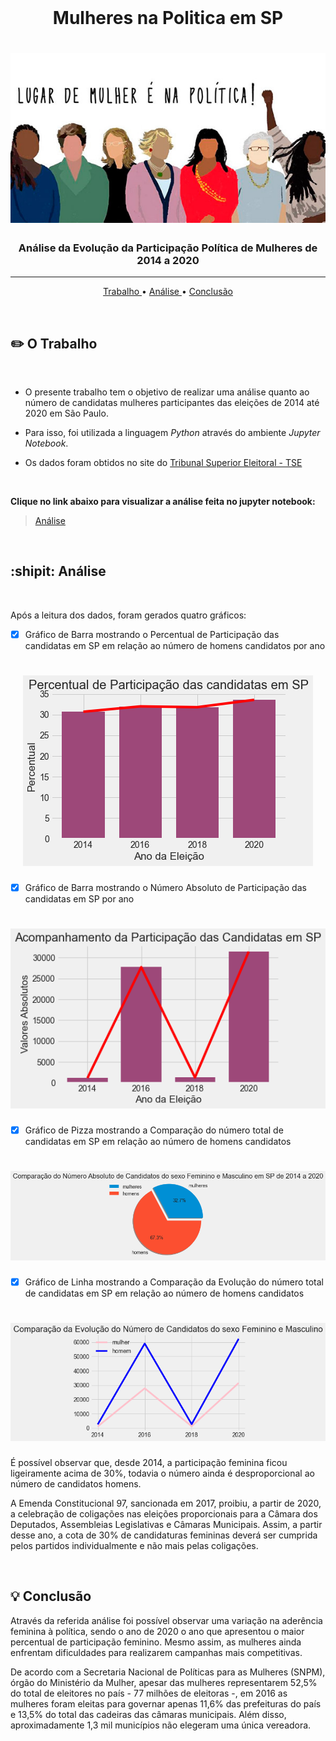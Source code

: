 <br>

<p align="center">

<h1 align="center">Mulheres na Politica em SP</h1>
<h1 align="center"><img src="/1.jpg"></h1>
<h3 align="center"> Análise da Evolução da Participação Política de Mulheres de 2014 a 2020</h3>

</p>
<hr>

<p align="center">
  <a href ="#pencil2-o-trabalho"> Trabalho </a>  • 
  <a href ="#shipit-analise"> Análise </a>  • 
  <a href ="#bulb-conclusao"> Conclusão </a>
</p>

<br>

## :pencil2: O Trabalho

<br>

* O presente trabalho tem o objetivo de realizar uma análise quanto ao número de candidatas mulheres participantes das eleições de 2014 até 2020 em São Paulo.

* Para isso, foi utilizada a linguagem *Python* através do ambiente *Jupyter Notebook*.

* Os dados foram obtidos no site do [Tribunal Superior Eleitoral - TSE](https://www.tse.jus.br/eleicoes/estatisticas/repositorio-de-dados-eleitorais-1)
<br>

**Clique no link abaixo para visualizar a análise feita no jupyter notebook:**  
> [Análise](https://github.com/BeaNonato/Mulheres-na-Politica-em-SP-/blob/main/Evolu%C3%A7%C3%A3o%20da%20Participa%C3%A7%C3%A3o%20de%20Mulheres%20na%20Pol%C3%ADtica%20em%20SP.md)

<br>

## :shipit: Análise

<br>

Após a leitura dos dados, foram gerados quatro gráficos:

- [x] Gráfico de Barra mostrando o Percentual de Participação das candidatas em SP em relação ao número de homens candidatos por ano

<h1 align="center"><img src="/output_4_0.png"></h1>

- [x] Gráfico de Barra mostrando o Número Absoluto de Participação das candidatas em SP por ano

<h1 align="center"><img src="/output_5_0.png"></h1>

- [x] Gráfico de Pizza mostrando a Comparação do número total de candidatas em SP em relação ao número de homens candidatos

<h1 align="center"><img src="/output_6_0.png"></h1>

- [x] Gráfico de Linha mostrando a Comparação da Evolução do número total de candidatas em SP em relação ao número de homens candidatos

<h1 align="center"><img src="/output_7_0.png"></h1>

É possível observar que, desde 2014, a participação feminina ficou ligeiramente acima de 30%, todavia o número ainda é desproporcional ao número de candidatos homens.

A Emenda Constitucional 97, sancionada em 2017, proibiu, a partir de 2020, a celebração de coligações nas eleições proporcionais para a Câmara dos Deputados, Assembleias Legislativas e Câmaras Municipais. Assim, a partir desse ano, a cota de 30% de candidaturas femininas deverá ser cumprida pelos partidos individualmente e não mais pelas coligações.

<br>

## :bulb: Conclusão

Através da referida análise foi possível observar uma variação na aderência feminina à política, sendo o ano de 2020 o ano que apresentou o maior percentual de participação feminino. Mesmo assim, as mulheres ainda enfrentam dificuldades para realizarem campanhas mais competitivas.

De acordo com a Secretaria Nacional de Políticas para as Mulheres (SNPM), órgão do Ministério da Mulher, apesar das mulheres representarem 52,5% do total de eleitores no país - 77 milhões de eleitoras -, em 2016 as mulheres foram eleitas para governar apenas 11,6% das prefeituras do país e 13,5% do total das cadeiras das câmaras municipais. Além disso, aproximadamente 1,3 mil municípios não elegeram uma única vereadora.

